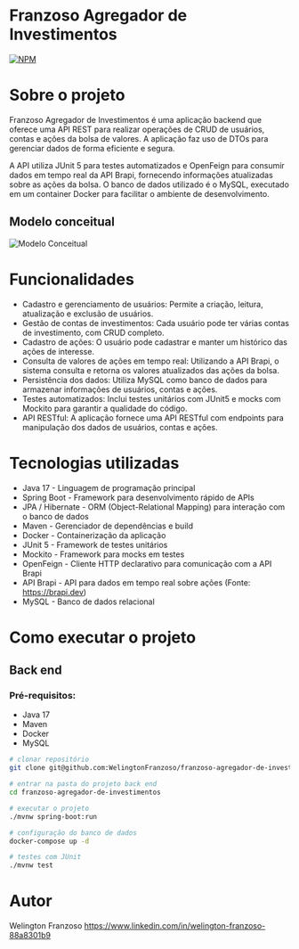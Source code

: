 # Franzoso Agregador de Investimentos
[![NPM](https://img.shields.io/npm/l/react)](https://github.com/WelingtonFranzoso/franzoso-agregador-de-investimentos/blob/main/LICENSE) 

# Sobre o projeto

Franzoso Agregador de Investimentos é uma aplicação backend que oferece uma API REST para realizar operações de CRUD de usuários, contas e ações da bolsa de valores. A aplicação faz uso de DTOs para gerenciar dados de forma eficiente e segura.

A API utiliza JUnit 5 para testes automatizados e OpenFeign para consumir dados em tempo real da API Brapi, fornecendo informações atualizadas sobre as ações da bolsa. O banco de dados utilizado é o MySQL, executado em um container Docker para facilitar o ambiente de desenvolvimento.

## Modelo conceitual
![Modelo Conceitual](https://github.com/WelingtonFranzoso/franzoso-agregador-de-investimentos/blob/main/assets/modelo-conceitual.png?raw=true)

# Funcionalidades
- Cadastro e gerenciamento de usuários: Permite a criação, leitura, atualização e exclusão de usuários.
- Gestão de contas de investimentos: Cada usuário pode ter várias contas de investimento, com CRUD completo.
- Cadastro de ações: O usuário pode cadastrar e manter um histórico das ações de interesse.
- Consulta de valores de ações em tempo real: Utilizando a API Brapi, o sistema consulta e retorna os valores atualizados das ações da bolsa.
- Persistência dos dados: Utiliza MySQL como banco de dados para armazenar informações de usuários, contas e ações.
- Testes automatizados: Inclui testes unitários com JUnit5 e mocks com Mockito para garantir a qualidade do código.
- API RESTful: A aplicação fornece uma API RESTful com endpoints para manipulação dos dados de usuários, contas e ações.

# Tecnologias utilizadas
- Java 17 - Linguagem de programação principal
- Spring Boot - Framework para desenvolvimento rápido de APIs
- JPA / Hibernate - ORM (Object-Relational Mapping) para interação com o banco de dados
- Maven - Gerenciador de dependências e build
- Docker - Containerização da aplicação
- JUnit 5 - Framework de testes unitários
- Mockito - Framework para mocks em testes
- OpenFeign - Cliente HTTP declarativo para comunicação com a API Brapi
- API Brapi - API para dados em tempo real sobre ações (Fonte: https://brapi.dev)
- MySQL - Banco de dados relacional

# Como executar o projeto

## Back end
### Pré-requisitos: 
- Java 17
- Maven
- Docker
- MySQL

```bash
# clonar repositório
git clone git@github.com:WelingtonFranzoso/franzoso-agregador-de-investimentos.git

# entrar na pasta do projeto back end
cd franzoso-agregador-de-investimentos

# executar o projeto
./mvnw spring-boot:run

# configuração do banco de dados
docker-compose up -d

# testes com JUnit
./mvnw test
```

# Autor

Welington Franzoso
https://www.linkedin.com/in/welington-franzoso-88a8301b9
